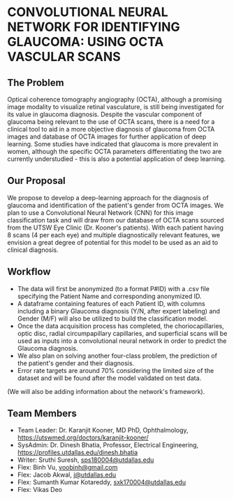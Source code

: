 # CONVOLUTIONAL NEURAL NETWORK FOR IDENTIFYING GLAUCOMA: USING OCTA VASCULAR SCANS

## The Problem
Optical coherence tomography angiography (OCTA), although a promising image modality to visualize retinal vasculature, is still being investigated for its value in glaucoma diagnosis. Despite the vascular component of glaucoma being relevant to the use of OCTA scans, there is a need for a clinical tool to aid in a more objective diagnosis of glaucoma from OCTA images and database of OCTA images for further application of deep learning. 
Some studies have indicated that glaucoma is more prevalent in women, although the specific OCTA parameters differentiating the two are currently understudied - this is also a potential application of deep learning.

## Our Proposal
We propose to develop a deep-learning approach for the diagnosis of glaucoma and identification of the patient's gender from OCTA images. We plan to use a Convolutional Neural Network (CNN) for this image classification task and will draw from our database of OCTA scans sourced from the UTSW Eye Clinic (Dr. Kooner's patients). With each patient having 8 scans (4 per each eye) and multiple diagnostically relevant features, we envision a great degree of potential for this model to be used as an aid to clinical diagnosis. 

## Workflow
* The data will first be anonymized (to a format P#ID) with a .csv file specifying the Patient Name and corresponding anonymized ID.
* A dataframe containing features of each Patient ID, with columns including a binary Glaucoma diagnosis (Y/N, after expert labeling)  and Gender (M/F) will also be utilized to build the classification model.
* Once the data acquisition process has completed, the choriocapillaries, optic disc, radial circumpapillary capillaries, and superficial scans will be used as inputs into a convolutional neural network in order to predict the Glaucoma diagnosis.
* We also plan on solving another four-class problem, the prediction of the patient's gender and their diagnosis.
* Error rate targets are around 70% considering the limited size of the dataset and will be found after the model validated on test data.

(We will also be adding information about the network's framework).

## Team Members

* Team Leader: Dr. Karanjit Kooner, MD PhD, Ophthalmology, https://utswmed.org/doctors/karanjit-kooner/ 
* SysAdmin: Dr. Dinesh Bhatia, Professor, Electrical Engineering, https://profiles.utdallas.edu/dinesh.bhatia
* Writer: Sruthi Suresh, sps180004@utdallas.edu
* Flex: Binh Vu, voobinh@gmail.com
* Flex: Jacob Akwal, j@utdallas.edu
* Flex: Sumanth Kumar Kotareddy, sxk170004@utdallas.edu
* Flex: Vikas Deo


 

